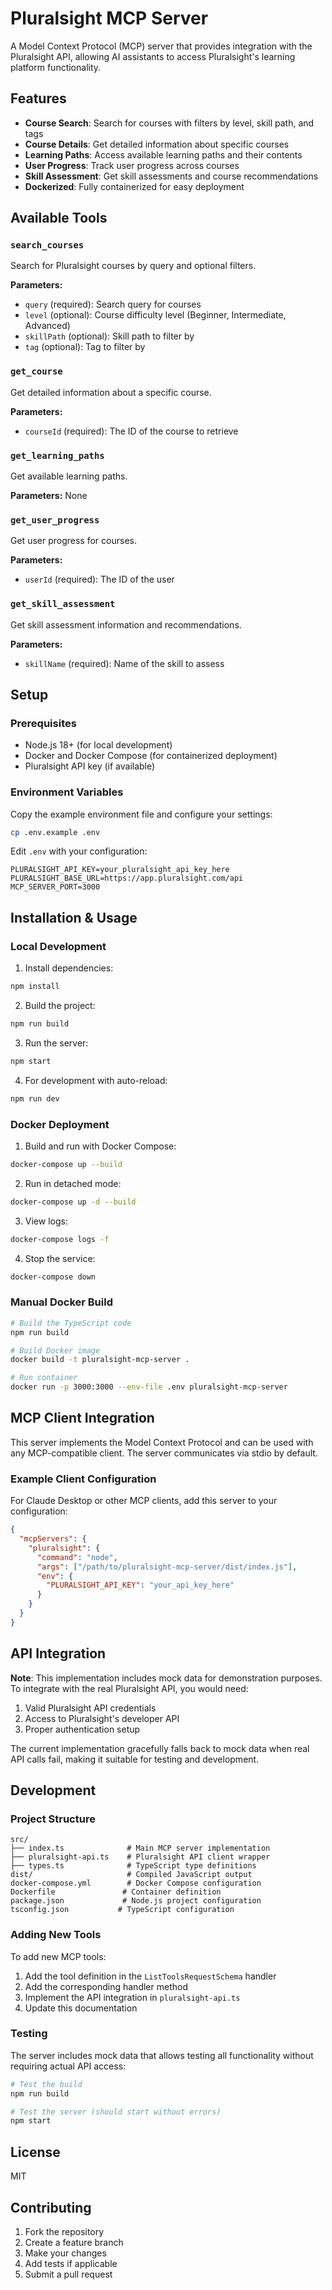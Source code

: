 # Pluralsight MCP Server

A Model Context Protocol (MCP) server that provides integration with the Pluralsight API, allowing AI assistants to access Pluralsight's learning platform functionality.

## Features

- **Course Search**: Search for courses with filters by level, skill path, and tags
- **Course Details**: Get detailed information about specific courses
- **Learning Paths**: Access available learning paths and their contents
- **User Progress**: Track user progress across courses
- **Skill Assessment**: Get skill assessments and course recommendations
- **Dockerized**: Fully containerized for easy deployment

## Available Tools

### `search_courses`
Search for Pluralsight courses by query and optional filters.

**Parameters:**
- `query` (required): Search query for courses
- `level` (optional): Course difficulty level (Beginner, Intermediate, Advanced)
- `skillPath` (optional): Skill path to filter by
- `tag` (optional): Tag to filter by

### `get_course`
Get detailed information about a specific course.

**Parameters:**
- `courseId` (required): The ID of the course to retrieve

### `get_learning_paths`
Get available learning paths.

**Parameters:** None

### `get_user_progress`
Get user progress for courses.

**Parameters:**
- `userId` (required): The ID of the user

### `get_skill_assessment`
Get skill assessment information and recommendations.

**Parameters:**
- `skillName` (required): Name of the skill to assess

## Setup

### Prerequisites

- Node.js 18+ (for local development)
- Docker and Docker Compose (for containerized deployment)
- Pluralsight API key (if available)

### Environment Variables

Copy the example environment file and configure your settings:

```bash
cp .env.example .env
```

Edit `.env` with your configuration:

```env
PLURALSIGHT_API_KEY=your_pluralsight_api_key_here
PLURALSIGHT_BASE_URL=https://app.pluralsight.com/api
MCP_SERVER_PORT=3000
```

## Installation & Usage

### Local Development

1. Install dependencies:
```bash
npm install
```

2. Build the project:
```bash
npm run build
```

3. Run the server:
```bash
npm start
```

4. For development with auto-reload:
```bash
npm run dev
```

### Docker Deployment

1. Build and run with Docker Compose:
```bash
docker-compose up --build
```

2. Run in detached mode:
```bash
docker-compose up -d --build
```

3. View logs:
```bash
docker-compose logs -f
```

4. Stop the service:
```bash
docker-compose down
```

### Manual Docker Build

```bash
# Build the TypeScript code
npm run build

# Build Docker image
docker build -t pluralsight-mcp-server .

# Run container
docker run -p 3000:3000 --env-file .env pluralsight-mcp-server
```

## MCP Client Integration

This server implements the Model Context Protocol and can be used with any MCP-compatible client. The server communicates via stdio by default.

### Example Client Configuration

For Claude Desktop or other MCP clients, add this server to your configuration:

```json
{
  "mcpServers": {
    "pluralsight": {
      "command": "node",
      "args": ["/path/to/pluralsight-mcp-server/dist/index.js"],
      "env": {
        "PLURALSIGHT_API_KEY": "your_api_key_here"
      }
    }
  }
}
```

## API Integration

**Note**: This implementation includes mock data for demonstration purposes. To integrate with the real Pluralsight API, you would need:

1. Valid Pluralsight API credentials
2. Access to Pluralsight's developer API
3. Proper authentication setup

The current implementation gracefully falls back to mock data when real API calls fail, making it suitable for testing and development.

## Development

### Project Structure

```
src/
├── index.ts              # Main MCP server implementation
├── pluralsight-api.ts    # Pluralsight API client wrapper
├── types.ts              # TypeScript type definitions
dist/                     # Compiled JavaScript output
docker-compose.yml        # Docker Compose configuration
Dockerfile               # Container definition
package.json             # Node.js project configuration
tsconfig.json           # TypeScript configuration
```

### Adding New Tools

To add new MCP tools:

1. Add the tool definition in the `ListToolsRequestSchema` handler
2. Add the corresponding handler method
3. Implement the API integration in `pluralsight-api.ts`
4. Update this documentation

### Testing

The server includes mock data that allows testing all functionality without requiring actual API access:

```bash
# Test the build
npm run build

# Test the server (should start without errors)
npm start
```

## License

MIT

## Contributing

1. Fork the repository
2. Create a feature branch
3. Make your changes
4. Add tests if applicable
5. Submit a pull request
